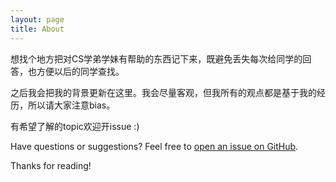 ```yaml
---
layout: page
title: About
---
```


想找个地方把对CS学弟学妹有帮助的东西记下来，既避免丢失每次给同学的回答，也方便以后的同学查找。

之后我会把我的背景更新在这里。我会尽量客观，但我所有的观点都是基于我的经历，所以请大家注意bias。

有希望了解的topic欢迎开issue :)

Have questions or suggestions? Feel free to [open an issue on GitHub](https://github.com/Merle-Zhang/bristol-survival-handbook/issues/new).

Thanks for reading!
